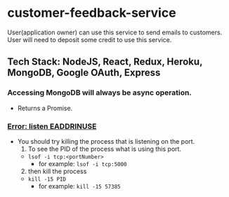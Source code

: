 # customer-feedback-service
User(application owner) can use this service to send emails to customers. User will need to deposit some credit to use this service.

## Tech Stack: NodeJS, React, Redux, Heroku, MongoDB, Google OAuth, Express

### Accessing MongoDB will always be async operation.
- Returns a Promise.

### [Error: listen EADDRINUSE](https://stackoverflow.com/a/30163868/8328220)
- You should try killing the process that is listening on the port.
  1. To see the PID of the process what is using this port.
    - `lsof -i tcp:<portNumber>`
      - for example: `lsof -i tcp:5000`
  2. then kill the process
    - `kill -15 PID`
      - for example: `kill -15 57385`
